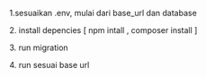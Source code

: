 1.sesuaikan .env, mulai dari base_url dan database
<p>
2. install depencies [ npm intall , composer install ]
<p>
3. run migration
    <p>
4. run sesuai base url
